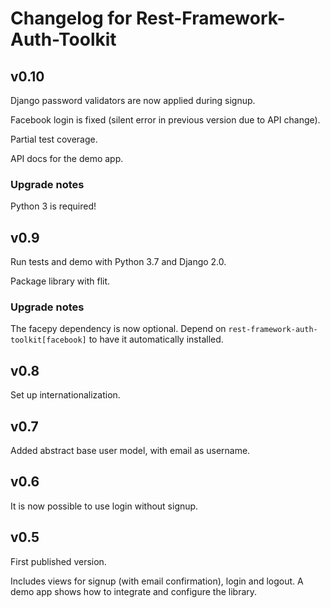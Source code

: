 # Changelog for Rest-Framework-Auth-Toolkit


## v0.10

Django password validators are now applied during signup.

Facebook login is fixed (silent error in previous version due to API change).

Partial test coverage.

API docs for the demo app.

### Upgrade notes

Python 3 is required!


## v0.9

Run tests and demo with Python 3.7 and Django 2.0.

Package library with flit.

### Upgrade notes

The facepy dependency is now optional.  Depend on
`rest-framework-auth-toolkit[facebook]` to have it automatically installed.


## v0.8

Set up internationalization.


## v0.7

Added abstract base user model, with email as username.


## v0.6

It is now possible to use login without signup.


## v0.5

First published version.

Includes views for signup (with email confirmation), login and logout.
A demo app shows how to integrate and configure the library.
